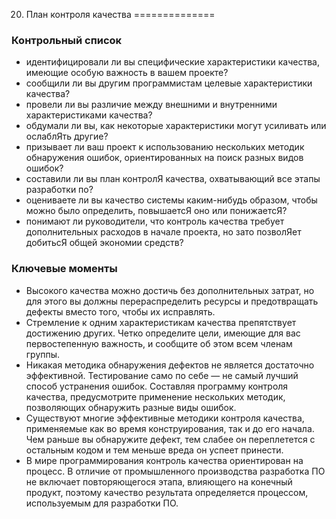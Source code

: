 20. План контроля качества
==============

### Контрольный список

+ идентифицировали ли вы специфические характеристики качества, имеющие особую важность в вашем проекте? 
+ сообщили ли вы другим программистам целевые характеристики качества? 
+ провели ли вы различие между внешними и внутренними характеристиками качества? 
+ обдумали ли вы, как некоторые характеристики могут усиливать или ослаблЯть другие? 
+ призывает ли ваш проект к использованию нескольких методик обнаружения ошибок, ориентированных на поиск разных видов ошибок? 
+ составили ли вы план контролЯ качества, охватывающий все этапы разработки по? 
+ оцениваете ли вы качество системы каким-нибудь образом, чтобы можно было определить, повышаетсЯ оно или понижаетсЯ? 
+ понимают ли руководители, что контроль качества требует дополнительных расходов в начале проекта, но зато позволЯет добитьсЯ общей экономии средств? 

### Ключевые моменты

+ Высокого  качества  можно  достичь  без  дополнительных  затрат,  но  для  этого вы  должны  перераспределить  ресурсы  и  предотвращать  дефекты  вместо  того, чтобы  их  исправлять.
+ Стремление к одним характеристикам качества препятствует достижению других.  Четко  определите  цели,  имеющие  для  вас  первостепенную  важность,  и сообщите  об  этом  всем  членам  группы.
+ Никакая  методика  обнаружения  дефектов  не  является  достаточно  эффективной.  Тестирование  само  по  себе  —  не  самый  лучший  способ  устранения  ошибок.  Составляя  программу  контроля  качества,  предусмотрите  применение  нескольких  методик,  позволяющих  обнаружить  разные  виды  ошибок.
+ Существуют  многие  эффективные  методики  контроля  качества,  применяемые как  во  время  конструирования,  так  и  до  его  начала.  Чем  раньше  вы  обнаружите  дефект,  тем  слабее  он  переплетется  с  остальным  кодом  и  тем  меньше  вреда он  успеет  принести.
+ В  мире  программирования  контроль  качества  ориентирован  на  процесс. В  отличие  от  промышленного  производства  разработка  ПО  не  включает  повторяющегося  этапа,  влияющего  на  конечный  продукт,  поэтому  качество  результата  определяется  процессом,  используемым  для  разработки  ПО.